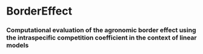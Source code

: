 # BorderEffect

### Computational evaluation of the agronomic border effect using the intraspecific competition coefficient in the context of linear models